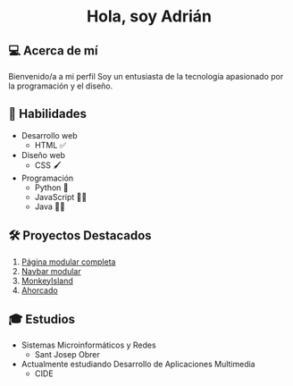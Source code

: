 <!-- Encabezado -->
<h1 align="center">
  Hola, soy Adrián
</h1>

## 💻 Acerca de mí
Bienvenido/a a mi perfil Soy un entusiasta de la tecnología apasionado por la programación y el diseño.

## 🧠 Habilidades
- Desarrollo web
  - HTML ✅
- Diseño web
  - CSS 🖌
- Programación
  - Python 🐍
  - JavaScript 👨‍💻
  - Java 👩‍💻

## 🛠️ Proyectos Destacados
1. [Página modular completa](https://adrianheca.github.io/LMGI/Actividad_20/)
2. [Navbar modular](https://adrianheca.github.io/LMGI/Actividad_19/)
3. [MonkeyIsland](https://github.com/AdrianHeCa/Programacion/blob/main/Inicio/src/inicio/MonkeyIsland.java)
3. [Ahorcado](https://github.com/AdrianHeCa/Programacion/blob/main/Inicio/src/inicio/Ahorcado.java)

## 🎓 Estudios
  - Sistemas Microinformáticos y Redes
    - Sant Josep Obrer
  - Actualmente estudiando Desarrollo de Aplicaciones Multimedia
    - CIDE
